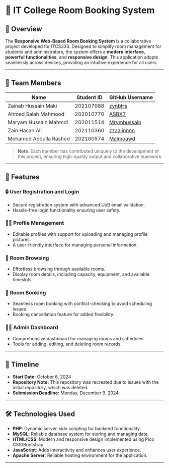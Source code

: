 # 🌟 IT College Room Booking System  

## 📖 Overview  

The **Responsive Web-Based Room Booking System** is a collaborative project developed for ITCS333. Designed to simplify room management for students and administrators, the system offers a **modern interface**, **powerful functionalities**, and **responsive design**. This application adapts seamlessly across devices, providing an intuitive experience for all users.  

---

## 👥 Team Members  

| **Name**               | **Student ID** | **GitHub Username**             |  
|-------------------------|----------------|----------------------------------|  
| Zainab Hussain Maki     | 202107088      | [zynbHs](https://github.com/zynbHs) | 
| Ahmed Salah Mahmood     | 202010770      | [ASBX7](https://github.com/ASBX7) |   
| Maryam Hussain Mahmdi   | 202011514      | [Mrymhussain](https://github.com/Mrymhussain) |  
| Zain Hasan Ali          | 202110360      | [zzaaiinnnn](https://github.com/zzaaiinnnn) |  
| Mohamed Abdulla Rashed  | 202100574      | [Malmoawd](https://github.com/Malmoawd) |  

> **Note**: Each member has contributed uniquely to the development of this project, ensuring high-quality output and collaborative teamwork.

---

## 🚀 Features  

### 🔒 **User Registration and Login**  
- Secure registration system with advanced UoB email validation.  
- Hassle-free login functionality ensuring user safety.  

### 🙋‍♂️ **Profile Management**  
- Editable profiles with support for uploading and managing profile pictures.  
- A user-friendly interface for managing personal information.  

### 🏢 **Room Browsing**  
- Effortless browsing through available rooms.  
- Display room details, including capacity, equipment, and available timeslots.  

### 📅 **Room Booking**  
- Seamless room booking with conflict-checking to avoid scheduling issues.  
- Booking cancellation feature for added flexibility.  

### 👩‍💼 **Admin Dashboard**  
- Comprehensive dashboard for managing rooms and schedules.  
- Tools for adding, editing, and deleting room records.  

---

## 📅 Timeline  

- **Start Date:** October 6, 2024  
- **Repository Note:** This repository was recreated due to issues with the initial repository, which was deleted.  
- **Submission Deadline:** Monday, December 9, 2024  

---

## 🛠️ Technologies Used  

- **PHP**: Dynamic server-side scripting for backend functionality.  
- **MySQL**: Reliable database system for storing and managing data.  
- **HTML/CSS**: Modern and responsive design implemented using Pico CSS/Bootstrap.  
- **JavaScript**: Adds interactivity and enhances user experience.  
- **Apache Server**: Reliable hosting environment for the application.  

---